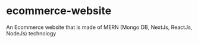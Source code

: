 # ecommerce-website
An Ecommerce website that is made of MERN (Mongo DB, NextJs, ReactJs, NodeJs) technology
